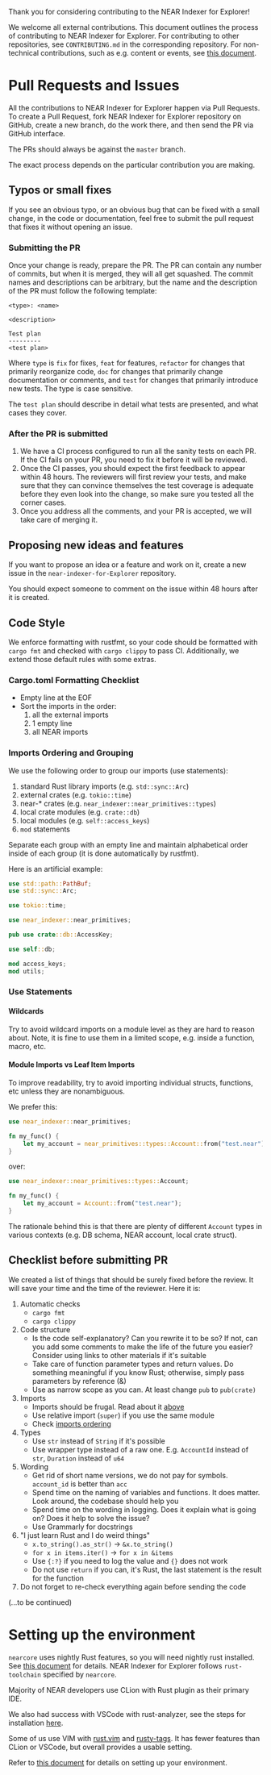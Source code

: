 Thank you for considering contributing to the NEAR Indexer for Explorer!

We welcome all external contributions. This document outlines the process of contributing to NEAR Indexer for Explorer.
For contributing to other repositories, see `CONTRIBUTING.md` in the corresponding repository.
For non-technical contributions, such as e.g. content or events, see [this document](https://docs.nearprotocol.com/docs/contribution/contribution-overview).

# Pull Requests and Issues

All the contributions to NEAR Indexer for Explorer happen via Pull Requests. To create a Pull Request, fork NEAR Indexer for Explorer repository on GitHub, create a new branch, do the work there, and then send the PR via GitHub interface.

The PRs should always be against the `master` branch.

The exact process depends on the particular contribution you are making.

## Typos or small fixes

If you see an obvious typo, or an obvious bug that can be fixed with a small change, in the code or documentation, feel free to submit the pull request that fixes it without opening an issue.

### Submitting the PR

Once your change is ready, prepare the PR. The PR can contain any number of commits, but when it is merged, they will all get squashed. The commit names and descriptions can be arbitrary, but the name and the description of the PR must follow the following template:

```
<type>: <name>

<description>

Test plan
---------
<test plan>
```

Where `type` is `fix` for fixes, `feat` for features, `refactor` for changes that primarily reorganize code, `doc` for changes that primarily change documentation or comments, and `test` for changes that primarily introduce new tests. The type is case sensitive.

The `test plan` should describe in detail what tests are presented, and what cases they cover.

### After the PR is submitted

1. We have a CI process configured to run all the sanity tests on each PR. If the CI fails on your PR, you need to fix it before it will be reviewed.
2. Once the CI passes, you should expect the first feedback to appear within 48 hours. The reviewers will first review your tests, and make sure that they can convince themselves the test coverage is adequate before they even look into the change, so make sure you tested all the corner cases.
3. Once you address all the comments, and your PR is accepted, we will take care of merging it.

## Proposing new ideas and features

If you want to propose an idea or a feature and work on it, create a new issue in the `near-indexer-for-Explorer` repository.

You should expect someone to comment on the issue within 48 hours after it is created.

## Code Style

We enforce formatting with rustfmt, so your code should be formatted with `cargo fmt` and checked with `cargo clippy` to pass CI. Additionally, we extend those default rules with some extras.

### Cargo.toml Formatting Checklist
- Empty line at the EOF
- Sort the imports in the order:
    1. all the external imports
    2. 1 empty line
    3. all NEAR imports

### Imports Ordering and Grouping

We use the following order to group our imports (use statements):

1. standard Rust library imports (e.g. `std::sync::Arc`)
2. external crates (e.g. `tokio::time`)
3. near-* crates (e.g. `near_indexer::near_primitives::types`)
4. local crate modules (e.g. `crate::db`)
5. local modules (e.g. `self::access_keys`)
6. `mod` statements

Separate each group with an empty line and maintain alphabetical order inside of each group (it is done automatically by rustfmt).

Here is an artificial example:

```rust
use std::path::PathBuf;
use std::sync::Arc;

use tokio::time;

use near_indexer::near_primitives;

pub use crate::db::AccessKey;

use self::db;

mod access_keys;
mod utils;
```

### Use Statements

#### Wildcards

Try to avoid wildcard imports on a module level as they are hard to reason about. Note, it is fine to use them in a limited scope, e.g. inside a function, macro, etc.

#### Module Imports vs Leaf Item Imports

To improve readability, try to avoid importing individual structs, functions, etc unless they are nonambiguous.

We prefer this:

```rust
use near_indexer::near_primitives;

fn my_func() {
    let my_account = near_primitives::types::Account::from("test.near");
}
```

over:

```rust
use near_indexer::near_primitives::types::Account;

fn my_func() {
    let my_account = Account::from("test.near");
}
```

The rationale behind this is that there are plenty of different `Account` types in various contexts (e.g. DB schema, NEAR account, local crate struct).

## Checklist before submitting PR

We created a list of things that should be surely fixed before the review. It will save your time and the time of the reviewer. Here it is:

1. Automatic checks
    - `cargo fmt`
    - `cargo clippy`
2. Code structure
    - Is the code self-explanatory? Can you rewrite it to be so? If not, can you add some comments to make the life of the future you easier? Consider using links to other materials if it's suitable
    - Take care of function parameter types and return values. Do something meaningful if you know Rust; otherwise, simply pass parameters by reference (&)
    - Use as narrow scope as you can. At least change `pub` to `pub(crate)`
3. Imports
    - Imports should be frugal. Read about it [above](https://github.com/near/near-indexer-for-explorer/blob/master/CONTRIBUTING.md#module-imports-vs-leaf-item-imports)
    - Use relative import (`super`) if you use the same module
    - Check [imports ordering](https://github.com/near/near-indexer-for-explorer/blob/master/CONTRIBUTING.md#imports-ordering-and-grouping)
4. Types
    - Use `str` instead of `String` if it's possible
    - Use wrapper type instead of a raw one. E.g. `AccountId` instead of `str`, `Duration` instead of `u64`
5. Wording
    - Get rid of short name versions, we do not pay for symbols. `account_id` is better than `acc`
    - Spend time on the naming of variables and functions. It does matter. Look around, the codebase should help you
    - Spend time on the wording in logging. Does it explain what is going on? Does it help to solve the issue?
    - Use Grammarly for docstrings
6. "I just learn Rust and I do weird things"
    - `x.to_string().as_str()` -> `&x.to_string()`
    - `for x in items.iter()` -> `for x in &items`
    - Use `{:?}` if you need to log the value and `{}` does not work
    - Do not use `return` if you can, it's Rust, the last statement is the result for the function
7. Do not forget to re-check everything again before sending the code

(...to be continued)

# Setting up the environment

`nearcore` uses nightly Rust features, so you will need nightly rust installed. See [this document](https://doc.rust-lang.org/1.2.0/book/nightly-rust.html) for details. NEAR Indexer for Explorer follows `rust-toolchain` specified by `nearcore`.

Majority of NEAR developers use CLion with Rust plugin as their primary IDE.

We also had success with VSCode with rust-analyzer, see the steps for installation [here](https://commonwealth.im/near/proposal/discussion/338-remote-development-with-vscode-and-rustanalyzer).

Some of us use VIM with [rust.vim](https://github.com/rust-lang/rust.vim) and [rusty-tags](https://github.com/dan-t/rusty-tags). It has fewer features than CLion or VSCode, but overall provides a usable setting.

Refer to [this document](https://docs.nearprotocol.com/docs/contribution/nearcore) for details on setting up your environment.
